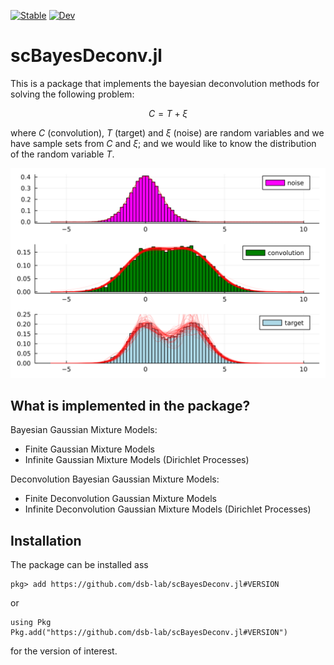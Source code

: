 
[![Stable](https://img.shields.io/badge/docs-stable-blue.svg)](https://gatocor.github.io/scBayesDeconv.jl/stable/)
[![Dev](https://img.shields.io/badge/docs-dev-blue.svg)](https://gatocor.github.io/scBayesDeconv.jl/dev/)
# scBayesDeconv.jl

This is a package that implements the bayesian deconvolution methods for solving the following problem:

$$C = T + \xi$$

where $C$ (convolution), $T$ (target) and $\xi$ (noise) are random variables and we have sample sets from $C$ and $\xi$; and we would like to know the distribution of the random variable $T$.

![svg](assets/Artificial%20Convolutions_21_0.svg)
## What is implemented in the package?

Bayesian Gaussian Mixture Models:

 - Finite Gaussian Mixture Models
 - Infinite Gaussian Mixture Models (Dirichlet Processes)

Deconvolution Bayesian Gaussian Mixture Models:

 - Finite Deconvolution Gaussian Mixture Models
 - Infinite Deconvolution Gaussian Mixture Models (Dirichlet Processes)
## Installation

The package can be installed ass

```
pkg> add https://github.com/dsb-lab/scBayesDeconv.jl#VERSION
```

or 

```
using Pkg
Pkg.add("https://github.com/dsb-lab/scBayesDeconv.jl#VERSION")
```
for the version of interest.
